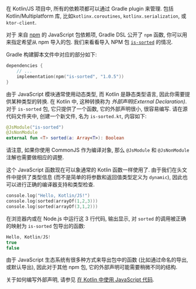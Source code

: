 [//]: # (title: 使用 npm 中的依赖项)

在 Kotlin/JS 项目中, 所有的依赖项都可以通过 Gradle plugin 来管理. 包括 Kotlin/Multiplatform 库,
比如`kotlinx.coroutines`, `kotlinx.serialization`, 或 `ktor-client`.

对于 来自 [npm](https://www.npmjs.com/) 的 JavaScript 包依赖项, Gradle DSL 公开了 `npm` 函数, 你可以用来指定希望从 npm 导入的包.
我们来看看导入 NPM 包 [`is-sorted`](https://www.npmjs.com/package/is-sorted) 的情况.

Gradle 构建脚本文件中对应的部分如下:

```kotlin
dependencies {
    // ...
    implementation(npm("is-sorted", "1.0.5"))
}
```

由于 JavaScript 模块通常使用动态类型, 而 Kotlin 是静态类型语言, 因此你需要提供某种类型的转换.
在 Kotlin 中, 这种转换称为 _外部声明(External Declaration)_.
对于 `is-sorted` 包, 它只提供了一个函数, 它的外部声明很小, 很容易编写.
请在源代码文件夹中, 创建一个新文件, 名为 `is-sorted.kt`, 内容如下:

```kotlin
@JsModule("is-sorted")
@JsNonModule
external fun <T> sorted(a: Array<T>): Boolean
```

请注意, 如果你使用 CommonJS 作为编译对象, 那么 `@JsModule` 和 `@JsNonModule` 注解也需要做相应的调整.

这个 JavaScript 函数现在可以象通常的 Kotlin 函数一样使用了.
由于我们在头文件中提供了类型信息 (而不是简单的将参数和返回值类型定义为 `dynamic`), 因此也可以进行正确的编译器支持和类型检查.

```kotlin
console.log("Hello, Kotlin/JS!")
console.log(sorted(arrayOf(1,2,3)))
console.log(sorted(arrayOf(3,1,2)))
```

在浏览器内或在 Node.js 中运行这 3 行代码, 输出显示, 对 `sorted` 的调用被正确的映射为 `is-sorted` 包导出的函数:

```kotlin
Hello, Kotlin/JS!
true
false
```

由于 JavaScript 生态系统有很多种方式来导出包中的函数 (比如通过命名的导出, 或默认导出),
因此对于其他 npm 包, 它的外部声明可能需要稍微不同的结构.

关于如何编写外部声明, 请参见 [在 Kotlin 中使用 JavaScript 代码](js-interop.md).
